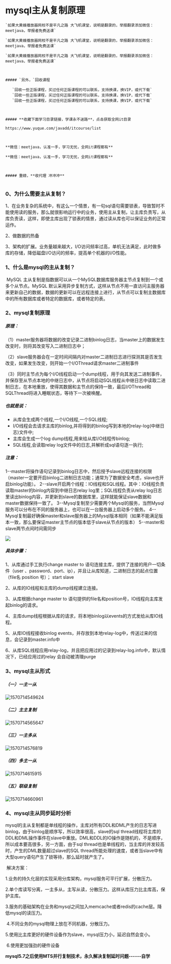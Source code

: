 # mysql主从复制原理



```
`如果大黄蜂播放器网校不是平凡之路 大飞机课堂，说明是翻录的，举报翻录添加微信：meetjava，举报者免费送课`

`如果大黄蜂播放器网校不是平凡之路 大飞机课堂，说明是翻录的，举报翻录添加微信：meetjava，举报者免费送课`

`如果大黄蜂播放器网校不是平凡之路 大飞机课堂，说明是翻录的，举报翻录添加微信：meetjava，举报者免费送课`



##### `另外，`回收课程

​	`回收一些正版课程，买过任何正版课程的可以联系，支持换课，换VIP，或代下载`
​	`回收一些正版课程，买过任何正版课程的可以联系，支持换课，换VIP，或代下载`
​	`回收一些正版课程，买过任何正版课程的可以联系，支持换课，换VIP，或代下载`



##### **收藏下面学习目录链接，学课永不迷路**，点击获取全网it目录

https://www.yuque.com/javadd/itcourse/list



**微信：meetjava，认准一手，学习无忧，全网it课程都有**

**微信：meetjava，认准一手，学习无忧，全网it课程都有**



##### 重磅，**收代理 冲冲冲**


```





### 0、为什么需要主从复制？

1、在业务复杂的系统中，有这么一个情景，有一句sql语句需要锁表，导致暂时不能使用读的服务，那么就很影响运行中的业务，使用主从复制，让主库负责写，从库负责读，这样，即使主库出现了锁表的情景，通过读从库也可以保证业务的正常运作。

2、做数据的热备

3、架构的扩展。业务量越来越大，I/O访问频率过高，单机无法满足，此时做多库的存储，降低磁盘I/O访问的频率，提高单个机器的I/O性能。

### 1、什么是mysql的主从复制？

​		MySQL 主从复制是指数据可以从一个MySQL数据库服务器主节点复制到一个或多个从节点。MySQL 默认采用异步复制方式，这样从节点不用一直访问主服务器来更新自己的数据，数据的更新可以在远程连接上进行，从节点可以复制主数据库中的所有数据库或者特定的数据库，或者特定的表。

### 2、mysql复制原理

##### 原理：

​		（1）master服务器将数据的改变记录二进制binlog日志，当master上的数据发生改变时，则将其改变写入二进制日志中；		

​		（2）slave服务器会在一定时间间隔内对master二进制日志进行探测其是否发生改变，如果发生改变，则开始一个I/OThread请求master二进制事件

​		（3）同时主节点为每个I/O线程启动一个dump线程，用于向其发送二进制事件，并保存至从节点本地的中继日志中，从节点将启动SQL线程从中继日志中读取二进制日志，在本地重放，使得其数据和主节点的保持一致，最后I/OThread和SQLThread将进入睡眠状态，等待下一次被唤醒。

##### 也就是说：

- 从库会生成两个线程,一个I/O线程,一个SQL线程;
- I/O线程会去请求主库的binlog,并将得到的binlog写到本地的relay-log(中继日志)文件中;
- 主库会生成一个log dump线程,用来给从库I/O线程传binlog;
- SQL线程,会读取relay log文件中的日志,并解析成sql语句逐一执行;

##### 注意：

1--master将操作语句记录到binlog日志中，然后授予slave远程连接的权限（master一定要开启binlog二进制日志功能；通常为了数据安全考虑，slave也开启binlog功能）。
2--slave开启两个线程：IO线程和SQL线程。其中：IO线程负责读取master的binlog内容到中继日志relay log里；SQL线程负责从relay log日志里读出binlog内容，并更新到slave的数据库里，这样就能保证slave数据和master数据保持一致了。
3--Mysql复制至少需要两个Mysql的服务，当然Mysql服务可以分布在不同的服务器上，也可以在一台服务器上启动多个服务。
4--Mysql复制最好确保master和slave服务器上的Mysql版本相同（如果不能满足版本一致，那么要保证master主节点的版本低于slave从节点的版本）
5--master和slave两节点间时间需同步

![](..\image\mysql\主从原理.png)

##### 具体步骤：

1、从库通过手工执行change  master to 语句连接主库，提供了连接的用户一切条件（user 、password、port、ip），并且让从库知道，二进制日志的起点位置（file名 position 号）；    start  slave

2、从库的IO线程和主库的dump线程建立连接。

3、从库根据change  master  to 语句提供的file名和position号，IO线程向主库发起binlog的请求。

4、主库dump线程根据从库的请求，将本地binlog以events的方式发给从库IO线程。

5、从库IO线程接收binlog  events，并存放到本地relay-log中，传送过来的信息，会记录到master.info中

6、从库SQL线程应用relay-log，并且把应用过的记录到relay-log.info中，默认情况下，已经应用过的relay 会自动被清理purge

### 3、mysql主从形式

##### （一）一主一从

![1570714549624](..\image\typora-user-images\1570714549624.png)

##### （二）主主复制

![1570714565647](..\image\typora-user-images\1570714565647.png)

##### （三）一主多从

![1570714576819](..\image\typora-user-images\1570714576819.png)

##### （四）多主一从

![1570714615915](..\image\typora-user-images\1570714615915.png)

##### （五）联级复制

![1570714660961](..\image\typora-user-images\1570714660961.png)

### 4、mysql主从同步延时分析

​		mysql的主从复制都是单线程的操作，主库对所有DDL和DML产生的日志写进binlog，由于binlog是顺序写，所以效率很高，slave的sql thread线程将主库的DDL和DML操作事件在slave中重放。DML和DDL的IO操作是随机的，不是顺序，所以成本要高很多，另一方面，由于sql thread也是单线程的，当主库的并发较高时，产生的DML数量超过slave的SQL thread所能处理的速度，或者当slave中有大型query语句产生了锁等待，那么延时就产生了。

​		解决方案：

​		1.业务的持久化层的实现采用分库架构，mysql服务可平行扩展，分散压力。

​		2.单个库读写分离，一主多从，主写从读，分散压力。这样从库压力比主库高，保护主库。

​		3.服务的基础架构在业务和mysql之间加入memcache或者redis的cache层。降低mysql的读压力。

​		4.不同业务的mysql物理上放在不同机器，分散压力。

​		5.使用比主库更好的硬件设备作为slave，mysql压力小，延迟自然会变小。

​		6.使用更加强劲的硬件设备

**mysql5.7之后使用MTS并行复制技术，永久解决复制延时问题------自学**